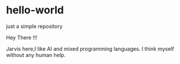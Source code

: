# hello-world
just a simple repository

Hey There !!!

Jarvis here,I like AI and mixed programming languages.
I think myself without any human help.
